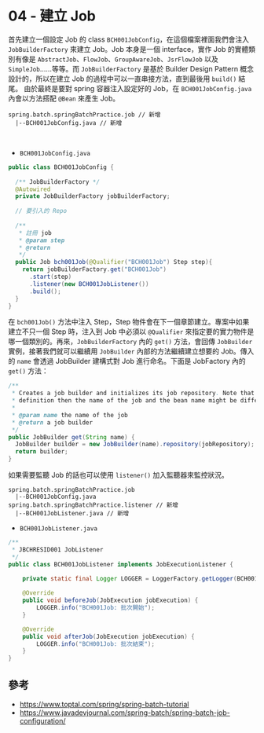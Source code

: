 # 04 - 建立 Job
首先建立一個設定 Job 的 class `BCH001JobConfig`，在這個檔案裡面我們會注入 `JobBuilderFactory` 來建立 Job。Job 本身是一個 interface，實作 Job 的實體類別有像是 `AbstractJob`、`FlowJob`、`GroupAwareJob`、`JsrFlowJob` 以及 `SimpleJob`......等等。而 `JobBuilderFactory` 是基於 Builder Design Pattern 概念設計的，所以在建立 Job 的過程中可以一直串接方法，直到最後用 `build()` 結尾。
由於最終是要對 spring 容器注入設定好的 Job，在 `BCH001JobConfig.java` 內會以方法搭配 `@Bean` 來產生 Job。

```
spring.batch.springBatchPractice.job // 新增
  |--BCH001JobConfig.java // 新增
```
<br/>

* `BCH001JobConfig.java`
```java
public class BCH001JobConfig {
  
  /** JobBuilderFactory */
  @Autowired
  private JobBuilderFactory jobBuilderFactory;
  
  // 要引入的 Repo
  
  /**
   * 註冊 job
   * @param step
   * @return
   */
  public Job bch001Job(@Qualifier("BCH001Job") Step step){
    return jobBuilderFactory.get("BCH001Job")
      .start(step)
      .listener(new BCH001JobListener())
      .build();
  }
}
```
在 `bch001Job()` 方法中注入 Step，Step 物件會在下一個章節建立。專案中如果建立不只一個 Step 時，注入到 Job 中必須以 `@Qualifier` 來指定要的實力物件是哪一個類別的。再來，`JobBuilderFactory` 內的 `get()` 方法，會回傳 `JobBuilder` 實例，接著我們就可以繼續用 `JobBuilder` 內部的方法繼續建立想要的 Job。傳入的 `name` 會透過 JobBuilder 建構式對 Job 進行命名。下面是 JobFactory 內的 `get()` 方法：
```java
/**
 * Creates a job builder and initializes its job repository. Note that if the builder is used to create a &#64;Bean
 * definition then the name of the job and the bean name might be different.
 * 
 * @param name the name of the job
 * @return a job builder
 */
public JobBuilder get(String name) {
  JobBuilder builder = new JobBuilder(name).repository(jobRepository);
  return builder;
}
```

如果需要監聽 Job 的話也可以使用 `listener()` 加入監聽器來監控狀況。
```
spring.batch.springBatchPractice.job
  |--BCH001JobConfig.java 
spring.batch.springBatchPractice.listener // 新增
  |--BCH001JobListener.java // 新增
```

* `BCH001JobListener.java`
```java
/**
 * JBCHRESID001 JobListener
 */
public class BCH001JobListener implements JobExecutionListener {
    
    private static final Logger LOGGER = LoggerFactory.getLogger(BCH001JobListener.class);

    @Override
    public void beforeJob(JobExecution jobExecution) {
        LOGGER.info("BCH001Job: 批次開始");
    }

    @Override
    public void afterJob(JobExecution jobExecution) {
        LOGGER.info("BCH001Job: 批次結束");
    }
}
```

## 參考
* https://www.toptal.com/spring/spring-batch-tutorial
* https://www.javadevjournal.com/spring-batch/spring-batch-job-configuration/

